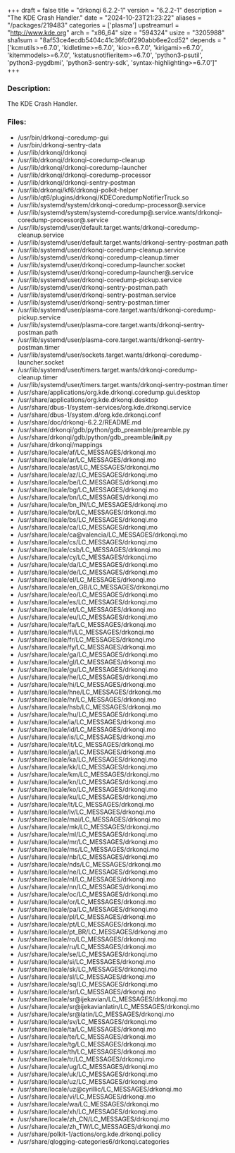 +++
draft = false
title = "drkonqi 6.2.2-1"
version = "6.2.2-1"
description = "The KDE Crash Handler."
date = "2024-10-23T21:23:22"
aliases = "/packages/219483"
categories = ['plasma']
upstreamurl = "http://www.kde.org"
arch = "x86_64"
size = "594324"
usize = "3205988"
sha1sum = "8af53ce4ecdb5404c41c36fc0f290abb6ee2cd52"
depends = "['kcmutils>=6.7.0', 'kidletime>=6.7.0', 'kio>=6.7.0', 'kirigami>=6.7.0', 'kitemmodels>=6.7.0', 'kstatusnotifieritem>=6.7.0', 'python3-psutil', 'python3-pygdbmi', 'python3-sentry-sdk', 'syntax-highlighting>=6.7.0']"
+++
### Description: 
The KDE Crash Handler.

### Files: 
* /usr/bin/drkonqi-coredump-gui
* /usr/bin/drkonqi-sentry-data
* /usr/lib/drkonqi/drkonqi
* /usr/lib/drkonqi/drkonqi-coredump-cleanup
* /usr/lib/drkonqi/drkonqi-coredump-launcher
* /usr/lib/drkonqi/drkonqi-coredump-processor
* /usr/lib/drkonqi/drkonqi-sentry-postman
* /usr/lib/drkonqi/kf6/drkonqi-polkit-helper
* /usr/lib/qt6/plugins/drkonqi/KDECoredumpNotifierTruck.so
* /usr/lib/systemd/system/drkonqi-coredump-processor@.service
* /usr/lib/systemd/system/systemd-coredump@.service.wants/drkonqi-coredump-processor@.service
* /usr/lib/systemd/user/default.target.wants/drkonqi-coredump-cleanup.service
* /usr/lib/systemd/user/default.target.wants/drkonqi-sentry-postman.path
* /usr/lib/systemd/user/drkonqi-coredump-cleanup.service
* /usr/lib/systemd/user/drkonqi-coredump-cleanup.timer
* /usr/lib/systemd/user/drkonqi-coredump-launcher.socket
* /usr/lib/systemd/user/drkonqi-coredump-launcher@.service
* /usr/lib/systemd/user/drkonqi-coredump-pickup.service
* /usr/lib/systemd/user/drkonqi-sentry-postman.path
* /usr/lib/systemd/user/drkonqi-sentry-postman.service
* /usr/lib/systemd/user/drkonqi-sentry-postman.timer
* /usr/lib/systemd/user/plasma-core.target.wants/drkonqi-coredump-pickup.service
* /usr/lib/systemd/user/plasma-core.target.wants/drkonqi-sentry-postman.path
* /usr/lib/systemd/user/plasma-core.target.wants/drkonqi-sentry-postman.timer
* /usr/lib/systemd/user/sockets.target.wants/drkonqi-coredump-launcher.socket
* /usr/lib/systemd/user/timers.target.wants/drkonqi-coredump-cleanup.timer
* /usr/lib/systemd/user/timers.target.wants/drkonqi-sentry-postman.timer
* /usr/share/applications/org.kde.drkonqi.coredump.gui.desktop
* /usr/share/applications/org.kde.drkonqi.desktop
* /usr/share/dbus-1/system-services/org.kde.drkonqi.service
* /usr/share/dbus-1/system.d/org.kde.drkonqi.conf
* /usr/share/doc/drkonqi-6.2.2/README.md
* /usr/share/drkonqi/gdb/python/gdb_preamble/preamble.py
* /usr/share/drkonqi/gdb/python/gdb_preamble/__init__.py
* /usr/share/drkonqi/mappings
* /usr/share/locale/af/LC_MESSAGES/drkonqi.mo
* /usr/share/locale/ar/LC_MESSAGES/drkonqi.mo
* /usr/share/locale/ast/LC_MESSAGES/drkonqi.mo
* /usr/share/locale/az/LC_MESSAGES/drkonqi.mo
* /usr/share/locale/be/LC_MESSAGES/drkonqi.mo
* /usr/share/locale/bg/LC_MESSAGES/drkonqi.mo
* /usr/share/locale/bn/LC_MESSAGES/drkonqi.mo
* /usr/share/locale/bn_IN/LC_MESSAGES/drkonqi.mo
* /usr/share/locale/br/LC_MESSAGES/drkonqi.mo
* /usr/share/locale/bs/LC_MESSAGES/drkonqi.mo
* /usr/share/locale/ca/LC_MESSAGES/drkonqi.mo
* /usr/share/locale/ca@valencia/LC_MESSAGES/drkonqi.mo
* /usr/share/locale/cs/LC_MESSAGES/drkonqi.mo
* /usr/share/locale/csb/LC_MESSAGES/drkonqi.mo
* /usr/share/locale/cy/LC_MESSAGES/drkonqi.mo
* /usr/share/locale/da/LC_MESSAGES/drkonqi.mo
* /usr/share/locale/de/LC_MESSAGES/drkonqi.mo
* /usr/share/locale/el/LC_MESSAGES/drkonqi.mo
* /usr/share/locale/en_GB/LC_MESSAGES/drkonqi.mo
* /usr/share/locale/eo/LC_MESSAGES/drkonqi.mo
* /usr/share/locale/es/LC_MESSAGES/drkonqi.mo
* /usr/share/locale/et/LC_MESSAGES/drkonqi.mo
* /usr/share/locale/eu/LC_MESSAGES/drkonqi.mo
* /usr/share/locale/fa/LC_MESSAGES/drkonqi.mo
* /usr/share/locale/fi/LC_MESSAGES/drkonqi.mo
* /usr/share/locale/fr/LC_MESSAGES/drkonqi.mo
* /usr/share/locale/fy/LC_MESSAGES/drkonqi.mo
* /usr/share/locale/ga/LC_MESSAGES/drkonqi.mo
* /usr/share/locale/gl/LC_MESSAGES/drkonqi.mo
* /usr/share/locale/gu/LC_MESSAGES/drkonqi.mo
* /usr/share/locale/he/LC_MESSAGES/drkonqi.mo
* /usr/share/locale/hi/LC_MESSAGES/drkonqi.mo
* /usr/share/locale/hne/LC_MESSAGES/drkonqi.mo
* /usr/share/locale/hr/LC_MESSAGES/drkonqi.mo
* /usr/share/locale/hsb/LC_MESSAGES/drkonqi.mo
* /usr/share/locale/hu/LC_MESSAGES/drkonqi.mo
* /usr/share/locale/ia/LC_MESSAGES/drkonqi.mo
* /usr/share/locale/id/LC_MESSAGES/drkonqi.mo
* /usr/share/locale/is/LC_MESSAGES/drkonqi.mo
* /usr/share/locale/it/LC_MESSAGES/drkonqi.mo
* /usr/share/locale/ja/LC_MESSAGES/drkonqi.mo
* /usr/share/locale/ka/LC_MESSAGES/drkonqi.mo
* /usr/share/locale/kk/LC_MESSAGES/drkonqi.mo
* /usr/share/locale/km/LC_MESSAGES/drkonqi.mo
* /usr/share/locale/kn/LC_MESSAGES/drkonqi.mo
* /usr/share/locale/ko/LC_MESSAGES/drkonqi.mo
* /usr/share/locale/ku/LC_MESSAGES/drkonqi.mo
* /usr/share/locale/lt/LC_MESSAGES/drkonqi.mo
* /usr/share/locale/lv/LC_MESSAGES/drkonqi.mo
* /usr/share/locale/mai/LC_MESSAGES/drkonqi.mo
* /usr/share/locale/mk/LC_MESSAGES/drkonqi.mo
* /usr/share/locale/ml/LC_MESSAGES/drkonqi.mo
* /usr/share/locale/mr/LC_MESSAGES/drkonqi.mo
* /usr/share/locale/ms/LC_MESSAGES/drkonqi.mo
* /usr/share/locale/nb/LC_MESSAGES/drkonqi.mo
* /usr/share/locale/nds/LC_MESSAGES/drkonqi.mo
* /usr/share/locale/ne/LC_MESSAGES/drkonqi.mo
* /usr/share/locale/nl/LC_MESSAGES/drkonqi.mo
* /usr/share/locale/nn/LC_MESSAGES/drkonqi.mo
* /usr/share/locale/oc/LC_MESSAGES/drkonqi.mo
* /usr/share/locale/or/LC_MESSAGES/drkonqi.mo
* /usr/share/locale/pa/LC_MESSAGES/drkonqi.mo
* /usr/share/locale/pl/LC_MESSAGES/drkonqi.mo
* /usr/share/locale/pt/LC_MESSAGES/drkonqi.mo
* /usr/share/locale/pt_BR/LC_MESSAGES/drkonqi.mo
* /usr/share/locale/ro/LC_MESSAGES/drkonqi.mo
* /usr/share/locale/ru/LC_MESSAGES/drkonqi.mo
* /usr/share/locale/se/LC_MESSAGES/drkonqi.mo
* /usr/share/locale/si/LC_MESSAGES/drkonqi.mo
* /usr/share/locale/sk/LC_MESSAGES/drkonqi.mo
* /usr/share/locale/sl/LC_MESSAGES/drkonqi.mo
* /usr/share/locale/sq/LC_MESSAGES/drkonqi.mo
* /usr/share/locale/sr/LC_MESSAGES/drkonqi.mo
* /usr/share/locale/sr@ijekavian/LC_MESSAGES/drkonqi.mo
* /usr/share/locale/sr@ijekavianlatin/LC_MESSAGES/drkonqi.mo
* /usr/share/locale/sr@latin/LC_MESSAGES/drkonqi.mo
* /usr/share/locale/sv/LC_MESSAGES/drkonqi.mo
* /usr/share/locale/ta/LC_MESSAGES/drkonqi.mo
* /usr/share/locale/te/LC_MESSAGES/drkonqi.mo
* /usr/share/locale/tg/LC_MESSAGES/drkonqi.mo
* /usr/share/locale/th/LC_MESSAGES/drkonqi.mo
* /usr/share/locale/tr/LC_MESSAGES/drkonqi.mo
* /usr/share/locale/ug/LC_MESSAGES/drkonqi.mo
* /usr/share/locale/uk/LC_MESSAGES/drkonqi.mo
* /usr/share/locale/uz/LC_MESSAGES/drkonqi.mo
* /usr/share/locale/uz@cyrillic/LC_MESSAGES/drkonqi.mo
* /usr/share/locale/vi/LC_MESSAGES/drkonqi.mo
* /usr/share/locale/wa/LC_MESSAGES/drkonqi.mo
* /usr/share/locale/xh/LC_MESSAGES/drkonqi.mo
* /usr/share/locale/zh_CN/LC_MESSAGES/drkonqi.mo
* /usr/share/locale/zh_TW/LC_MESSAGES/drkonqi.mo
* /usr/share/polkit-1/actions/org.kde.drkonqi.policy
* /usr/share/qlogging-categories6/drkonqi.categories

